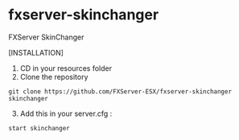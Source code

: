 # fxserver-skinchanger
FXServer SkinChanger

[INSTALLATION]

1) CD in your resources folder
2) Clone the repository
```
git clone https://github.com/FXServer-ESX/fxserver-skinchanger skinchanger
```
3) Add this in your server.cfg :

```
start skinchanger
```
